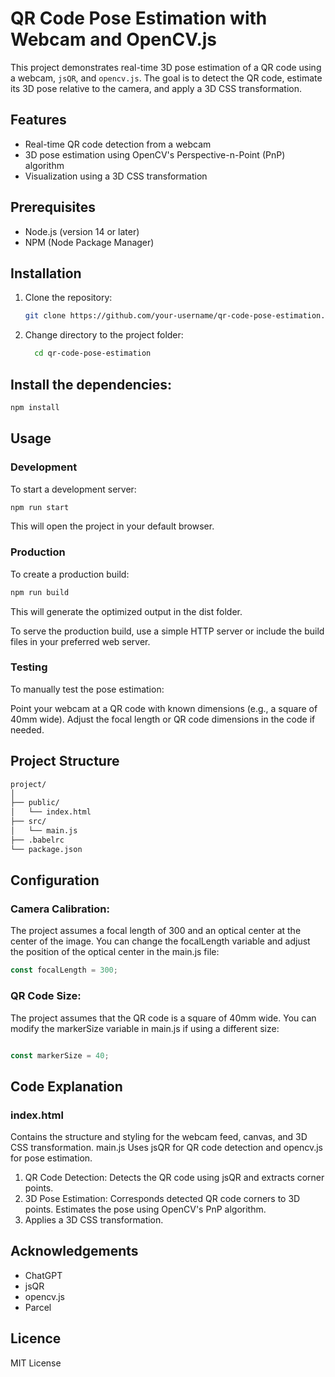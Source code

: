 # QR Code Pose Estimation with Webcam and OpenCV.js

This project demonstrates real-time 3D pose estimation of a QR code using a webcam, `jsQR`, and `opencv.js`. The goal is to detect the QR code, estimate its 3D pose relative to the camera, and apply a 3D CSS transformation.

## Features
- Real-time QR code detection from a webcam
- 3D pose estimation using OpenCV's Perspective-n-Point (PnP) algorithm
- Visualization using a 3D CSS transformation

## Prerequisites
- Node.js (version 14 or later)
- NPM (Node Package Manager)

## Installation
1. Clone the repository:
   ```bash
   git clone https://github.com/your-username/qr-code-pose-estimation.git
    ```
2. Change directory to the project folder:
    ``` bash 
      cd qr-code-pose-estimation
    ```

## Install the dependencies:
 ```bash
npm install
 ```

## Usage
### Development
To start a development server:

``` bash
npm run start
``` 

This will open the project in your default browser.

### Production
To create a production build:

``` bash
npm run build
```

This will generate the optimized output in the dist folder.

To serve the production build, use a simple HTTP server or include the build files in your preferred web server.

### Testing
To manually test the pose estimation:

Point your webcam at a QR code with known dimensions (e.g., a square of 40mm wide).
Adjust the focal length or QR code dimensions in the code if needed.

## Project Structure

``` bash
project/
│
├── public/
│   └── index.html
├── src/
│   └── main.js
├── .babelrc
└── package.json
```

## Configuration
### Camera Calibration:
The project assumes a focal length of 300 and an optical center at the center of the image.
You can change the focalLength variable and adjust the position of the optical center in the main.js file:
``` javascript
const focalLength = 300;
```

### QR Code Size:
The project assumes that the QR code is a square of 40mm wide.
You can modify the markerSize variable in main.js if using a different size:
```javascript

const markerSize = 40;
```

## Code Explanation

### index.html
Contains the structure and styling for the webcam feed, canvas, and 3D CSS transformation.
main.js
Uses jsQR for QR code detection and opencv.js for pose estimation.

1. QR Code Detection:
Detects the QR code using jsQR and extracts corner points.
2. 3D Pose Estimation:
Corresponds detected QR code corners to 3D points.
Estimates the pose using OpenCV's PnP algorithm.
3. Applies a 3D CSS transformation.

## Acknowledgements

* ChatGPT
* jsQR
* opencv.js
* Parcel

## Licence
MIT License

